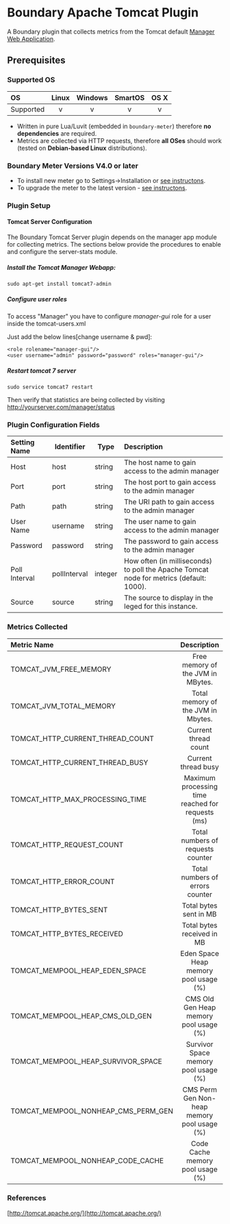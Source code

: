 Boundary Apache Tomcat Plugin
=============================

A Boundary plugin that collects metrics from the Tomcat default [Manager Web Application](http://tomcat.apache.org/tomcat-7.0-doc/manager-howto.html).

## Prerequisites

### Supported OS

|     OS    | Linux | Windows | SmartOS | OS X |
|:----------|:-----:|:-------:|:-------:|:----:|
| Supported |   v   |    v    |    v    |  v   |

- Written in pure Lua/Luvit (embedded in `boundary-meter`) therefore **no dependencies** are required.
- Metrics are collected via HTTP requests, therefore **all OSes** should work (tested on **Debian-based Linux** distributions).

### Boundary Meter Versions V4.0 or later

- To install new meter go to Settings->Installation or [see instructons](https://help.boundary.com/hc/en-us/sections/200634331-Installation). 
- To upgrade the meter to the latest version - [see instructons](https://help.boundary.com/hc/en-us/articles/201573102-Upgrading-the-Boundary-Meter).

### Plugin Setup

#### Tomcat Server Configuration
The Boundary Tomcat Server plugin depends on the manager app module for collecting metrics. The sections below provide the procedures to enable and configure the server-stats module.

##### Install the Tomcat Manager Webapp:

    sudo apt-get install tomcat7-admin

##### Configure user roles

 To access "Manager" you have to configure *manager-gui* role for a user inside the tomcat-users.xml

 Just add the below lines[change username & pwd]:

    <role rolename="manager-gui"/>
    <user username="admin" password="password" roles="manager-gui"/>

##### Restart tomcat 7 server
    sudo service tomcat7 restart

Then verify that statistics are being collected by visiting http://yourserver.com/manager/status

### Plugin Configuration Fields

|Setting Name          |Identifier      |Type     |Description                                                                              |
|:---------------------|----------------|---------|:----------------------------------------------------------------------------------------|
|Host                  |host            |string   |The host name to gain access to the admin manager                                        |
|Port                  |port            |string   |The host port to gain access to the admin manager                                        |
|Path                  |path            |string   |The URI path to gain access to the admin manager                                         |
|User Name             |username        |string   |The user name to gain access to the admin manager                                        |
|Password              |password        |string   |The password to gain access to the admin manager                                         |
|Poll Interval         |pollInterval    |integer  |How often (in milliseconds) to poll the Apache Tomcat node for metrics (default: 1000).  |
|Source                |source          |string   |The source to display in the leged for this instance.                                    |

### Metrics Collected

| Metric Name | Description |
|:------------|:-----------:|
|TOMCAT_JVM_FREE_MEMORY | Free memory of the JVM in MBytes.|
|TOMCAT_JVM_TOTAL_MEMORY | Total memory of the JVM in Mbytes.|
|TOMCAT_HTTP_CURRENT_THREAD_COUNT | Current thread count|
|TOMCAT_HTTP_CURRENT_THREAD_BUSY | Current thread busy|
|TOMCAT_HTTP_MAX_PROCESSING_TIME| Maximum processing time reached for requests (ms)|
|TOMCAT_HTTP_REQUEST_COUNT| Total numbers of requests counter|
|TOMCAT_HTTP_ERROR_COUNT| Total numbers of errors counter|
|TOMCAT_HTTP_BYTES_SENT| Total bytes sent in MB|
|TOMCAT_HTTP_BYTES_RECEIVED| Total bytes received in MB|
|TOMCAT_MEMPOOL_HEAP_EDEN_SPACE| Eden Space Heap memory pool usage (%)|
|TOMCAT_MEMPOOL_HEAP_CMS_OLD_GEN| CMS Old Gen Heap memory pool usage (%)|
|TOMCAT_MEMPOOL_HEAP_SURVIVOR_SPACE| Survivor Space memory pool usage (%)|
|TOMCAT_MEMPOOL_NONHEAP_CMS_PERM_GEN| CMS Perm Gen Non-heap memory pool usage (%)|
|TOMCAT_MEMPOOL_NONHEAP_CODE_CACHE| Code Cache memory pool usage (%)|

### References

[http://tomcat.apache.org/](http://tomcat.apache.org/)
